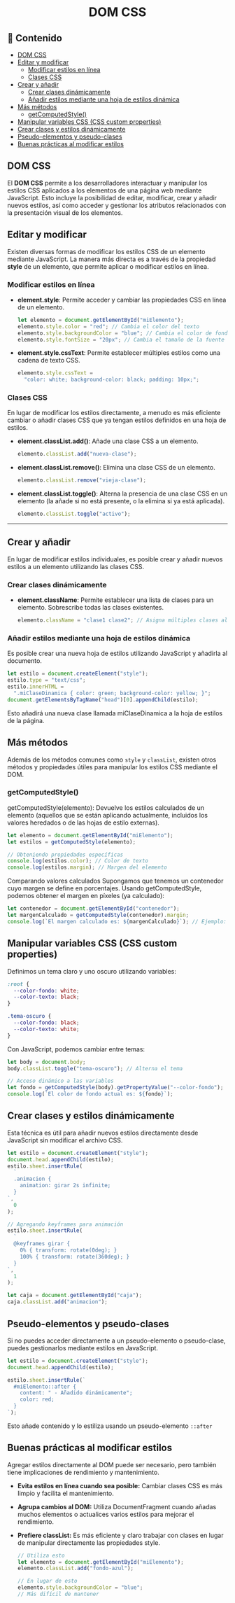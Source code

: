 <h1 align='center'>DOM CSS</h1>

<h2>📑 Contenido</h2>

- [DOM CSS](#dom-css)
- [Editar y modificar](#editar-y-modificar)
  - [Modificar estilos en línea](#modificar-estilos-en-línea)
  - [Clases CSS](#clases-css)
- [Crear y añadir](#crear-y-añadir)
  - [Crear clases dinámicamente](#crear-clases-dinámicamente)
  - [Añadir estilos mediante una hoja de estilos dinámica](#añadir-estilos-mediante-una-hoja-de-estilos-dinámica)
- [Más métodos](#más-métodos)
  - [getComputedStyle()](#getcomputedstyle)
- [Manipular variables CSS (CSS custom properties)](#manipular-variables-css-css-custom-properties)
- [Crear clases y estilos dinámicamente](#crear-clases-y-estilos-dinámicamente)
- [Pseudo-elementos y pseudo-clases](#pseudo-elementos-y-pseudo-clases)
- [Buenas prácticas al modificar estilos](#buenas-prácticas-al-modificar-estilos)

## DOM CSS

El **DOM CSS** permite a los desarrolladores interactuar y manipular los estilos CSS aplicados a los elementos de una página web mediante JavaScript. Esto incluye la posibilidad de editar, modificar, crear y añadir nuevos estilos, así como acceder y gestionar los atributos relacionados con la presentación visual de los elementos.

## Editar y modificar

Existen diversas formas de modificar los estilos CSS de un elemento mediante JavaScript. La manera más directa es a través de la propiedad **style** de un elemento, que permite aplicar o modificar estilos en línea.

### Modificar estilos en línea

- **element.style**: Permite acceder y cambiar las propiedades CSS en línea de un elemento.

  ```javascript
  let elemento = document.getElementById("miElemento");
  elemento.style.color = "red"; // Cambia el color del texto
  elemento.style.backgroundColor = "blue"; // Cambia el color de fondo
  elemento.style.fontSize = "20px"; // Cambia el tamaño de la fuente
  ```

- **element.style.cssText**: Permite establecer múltiples estilos como una cadena de texto CSS.

  ```javascript
  elemento.style.cssText =
    "color: white; background-color: black; padding: 10px;";
  ```

### Clases CSS

En lugar de modificar los estilos directamente, a menudo es más eficiente cambiar o añadir clases CSS que ya tengan estilos definidos en una hoja de estilos.

- **element.classList.add()**: Añade una clase CSS a un elemento.

  ```javascript
  elemento.classList.add("nueva-clase");
  ```

- **element.classList.remove()**: Elimina una clase CSS de un elemento.

  ```javascript
  elemento.classList.remove("vieja-clase");
  ```

- **element.classList.toggle()**: Alterna la presencia de una clase CSS en un elemento (la añade si no está presente, o la elimina si ya está aplicada).

  ```javascript
  elemento.classList.toggle("activo");
  ```

---

## Crear y añadir

En lugar de modificar estilos individuales, es posible crear y añadir nuevos estilos a un elemento utilizando las clases CSS.

### Crear clases dinámicamente

- **element.className**: Permite establecer una lista de clases para un elemento. Sobrescribe todas las clases existentes.

  ```javascript
  elemento.className = "clase1 clase2"; // Asigna múltiples clases al elemento
  ```

### Añadir estilos mediante una hoja de estilos dinámica

Es posible crear una nueva hoja de estilos utilizando JavaScript y añadirla al documento.

```javascript
let estilo = document.createElement("style");
estilo.type = "text/css";
estilo.innerHTML =
  ".miClaseDinamica { color: green; background-color: yellow; }";
document.getElementsByTagName("head")[0].appendChild(estilo);
```

Esto añadirá una nueva clase llamada miClaseDinamica a la hoja de estilos de la página.

## Más métodos

Además de los métodos comunes como `style` y `classList`, existen otros métodos y propiedades útiles para manipular los estilos CSS mediante el DOM.

### getComputedStyle()

getComputedStyle(elemento): Devuelve los estilos calculados de un elemento (aquellos que se están aplicando actualmente, incluidos los valores heredados o de las hojas de estilo externas).

```javascript
let elemento = document.getElementById("miElemento");
let estilos = getComputedStyle(elemento);

// Obteniendo propiedades específicas
console.log(estilos.color); // Color de texto
console.log(estilos.margin); // Margen del elemento
```

Comparando valores calculados
Supongamos que tenemos un contenedor cuyo margen se define en porcentajes. Usando getComputedStyle, podemos obtener el margen en píxeles (ya calculado):

```javascript
let contenedor = document.getElementById("contenedor");
let margenCalculado = getComputedStyle(contenedor).margin;
console.log(`El margen calculado es: ${margenCalculado}`); // Ejemplo: "20px"
```

## Manipular variables CSS (CSS custom properties)

Definimos un tema claro y uno oscuro utilizando variables:

```css
:root {
  --color-fondo: white;
  --color-texto: black;
}

.tema-oscuro {
  --color-fondo: black;
  --color-texto: white;
}
```

Con JavaScript, podemos cambiar entre temas:

```javascript
let body = document.body;
body.classList.toggle("tema-oscuro"); // Alterna el tema

// Acceso dinámico a las variables
let fondo = getComputedStyle(body).getPropertyValue("--color-fondo");
console.log(`El color de fondo actual es: ${fondo}`);
```

## Crear clases y estilos dinámicamente

Esta técnica es útil para añadir nuevos estilos directamente desde JavaScript sin modificar el archivo CSS.

```javascript
let estilo = document.createElement("style");
document.head.appendChild(estilo);
estilo.sheet.insertRule(
  `
  .animacion {
    animation: girar 2s infinite;
  }
`,
  0
);

// Agregando keyframes para animación
estilo.sheet.insertRule(
  `
  @keyframes girar {
    0% { transform: rotate(0deg); }
    100% { transform: rotate(360deg); }
  }
`,
  1
);

let caja = document.getElementById("caja");
caja.classList.add("animacion");
```

## Pseudo-elementos y pseudo-clases

Si no puedes acceder directamente a un pseudo-elemento o pseudo-clase, puedes gestionarlos mediante estilos en JavaScript.

```javascript
let estilo = document.createElement("style");
document.head.appendChild(estilo);

estilo.sheet.insertRule(`
  #miElemento::after {
    content: " - Añadido dinámicamente";
    color: red;
  }
`);
```

Esto añade contenido y lo estiliza usando un pseudo-elemento `::after`

## Buenas prácticas al modificar estilos

Agregar estilos directamente al DOM puede ser necesario, pero también tiene implicaciones de rendimiento y mantenimiento.

- **Evita estilos en línea cuando sea posible:** Cambiar clases CSS es más limpio y facilita el mantenimiento.

- **Agrupa cambios al DOM:** Utiliza DocumentFragment cuando añadas muchos elementos o actualices varios estilos para mejorar el rendimiento.

- **Prefiere classList:** Es más eficiente y claro trabajar con clases en lugar de manipular directamente las propiedades style.

  ```javascript
  // Utiliza esto
  let elemento = document.getElementById("miElemento");
  elemento.classList.add("fondo-azul");

  // En lugar de esto
  elemento.style.backgroundColor = "blue";
  // Más difícil de mantener
  ```
